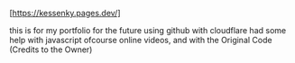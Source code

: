 [https://kessenky.pages.dev/]

this is for my portfolio for the future using github with cloudflare
had some help with javascript ofcourse online videos,
and with the Original Code (Credits to the Owner)

